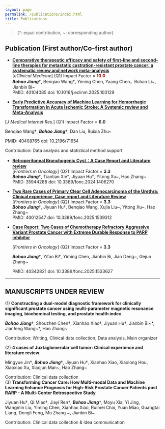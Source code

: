 ```yaml
---
layout: page
permalink: /publications/index.html
title: Publications
---
```


> (†: equal contribution, ~: corresponding author)

## Publication (First author/Co-first author)

- [**Comparative therapeutic efficacy and safety of first-line and second-line therapies for metastatic castration-resistant prostate cancer: a systematic review and network meta-analysis**](https://www.thelancet.com/journals/eclinm/article/PIIS2589-5370(25)00061-6/fulltext)<br>[*eClinical Medicine*]           (Q1) Impact Factor = **<font color="#990000">10.0</font>**<br>***Bohao Jiang***†, Benqiao Wang†, Yiming Chen, Yaang Chen，Bohan Li~, Jianbin Bi~<br>PMID: 40104085                                       doi: 10.1016/j.eclinm.2025.103129 

-  [**Early Predictive Accuracy of Machine Learning for Hemorrhagic Transformation in Acute Ischemic Stroke: A Systemic review and Meta-Analysis**](https://www.jmir.org/2025/1/e71654)

  [*J Medical Internet Res.*]          (Q1) Impact Factor = **6.0**<br>

  Benqiao Wang†, ***Bohao Jiang***†, Dan Liu, Ruixia Zhu~<br>

  PMID: 40408765                                       doi: 10.2196/71654<br>

  Contribution: Data analysis and statistical method support<br>

- [ **Retroperitoneal Bronchogenic Cyst：A Case Report and Literature review**](https://www.frontiersin.org/journals/oncology/articles/10.3389/fonc.2024.1406270/full)<br>[*Frontiers in Oncology*]         (Q2) Impact Factor = **3.3**<br>***Bohao Jiang***†, Tiantian Xie†, Jiyuan Hu†, Yitong Xu~, Hao Zhang~<br>PMID: 35944288                                        doi:  10.3389/fonc.2024.1406270<br>

- [**Two Rare Cases of Primary Clear Cell Adenocarcinoma of the Urethra: Clinical experience, Case report and Literature Review**](https://www.frontiersin.org/journals/oncology/articles/10.3389/fonc.2025.1539312/full)<br>[*Frontiers in Oncology*]         (Q2) Impact Factor = **3.3**<br>***Bohao Jiang***†, Jiyuan Hu†, Benqiao Wang, Xujia Liu~, Yitong Xu~, Hao Zhang~<br>PMID: 40012547                             doi: 10.3389/fonc.2025.1539312<br>

- [**Case Report: Two Cases of Chemotherapy Refractory Aggressive Variant Prostate Cancer with Extreme Durable Response to PARP inhibitor**](https://www.frontiersin.org/journals/oncology/articles/10.3389/fonc.2025.1533627/full)<br>

  [*Frontiers in Oncology*]         (Q2) Impact Factor = **3.3**<br>

  ***Bohao Jiang***†, Yifan Bi†, Yiming Chen, Jianbin Bi, Jian Deng~, Gejun Zhang~<br>

  PMID: 40342821                                          doi: 10.3389/fonc.2025.1533627<br>

---

## **MANUSCRIPTS UNDER REVIEW** 

(1) **Constructing a dual-model diagnostic framework for clinically significant prostate cancer using multi-parameter magnetic resonance imaging, biochemical testing, and prostate health index**  <br>

***Bohao Jiang***†, Shouzhen Chen†, Xianhao Xiao†, Jiyuan Hu†, Jianbin Bi~*, Jianfeng Wang~*, Hao Zhang~<br>

Contribution: Writing, Clinical data collection, Data analysis, Main organizer<br>

(2) **4 cases of Juxtaglomerular cell tumor: Clinical experience and literature review**<br>

Mingyue Jin†, ***Bohao Jiang***†, Jiyuan Hu†, Xianhao Xiao, Xiaolong Hou, Xiaoxiao Xu, Xiaojun Man~, Hao Zhang~<br>

Contribution: Clinical data collection<br>(3) **Transforming Cancer Care: How Multi-modal Data and Machine Learning Enhance Prognosis for High-Risk Prostate Cancer Patients post RARP - A Multi-Center Retrospective Study**<br>

Jiyuan Hu†, Qi Miao†, Jiayi Ren†, ***Bohao Jiang***†, Moyu Xia, Yi Jing, Wangmin Liu, Yiming Chen, Xianhao Xiao, Ruimei Chai, Yuan Miao, Guangtai Liang, Dongli Feng, Mo Zhang ~, Jianbin Bi~<br>

Contribution: Clinical data collection & Idea communication<br>

